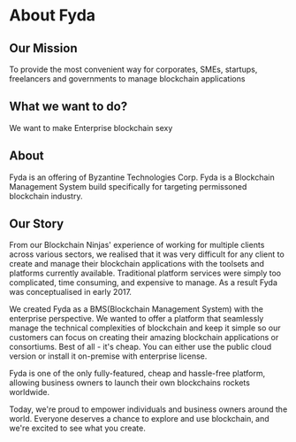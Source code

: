 ﻿# About Fyda

## Our Mission

To provide the most convenient way for corporates, SMEs, startups, freelancers and governments to manage blockchain applications

## What we want to do?

We want to make Enterprise blockchain sexy

## About

Fyda is an offering of Byzantine Technologies Corp. Fyda is a Blockchain Management System build specifically for targeting permissoned blockchain industry.

## Our Story

From our Blockchain Ninjas' experience of working for multiple clients across various sectors, we realised that it was very difficult for any client to create and manage their blockchain applications with the toolsets and platforms currently available. Traditional platform services were simply too complicated, time consuming, and expensive to manage. As a result Fyda was conceptualised in early 2017.

We created Fyda as a BMS(Blockchain Management System) with the enterprise perspective. We wanted to offer a platform that seamlessly manage the technical complexities of blockchain and keep it simple so our customers can focus on creating their amazing blockchain applications or consortiums. Best of all - it's cheap. You can either use the public cloud version or install it on-premise with enterprise license.

Fyda is one of the only fully-featured, cheap and hassle-free platform, allowing business owners to launch their own blockchains rockets worldwide.

Today, we're proud to empower individuals and business owners around the world. Everyone deserves a chance to explore and use blockchain, and we're excited to see what you create.
